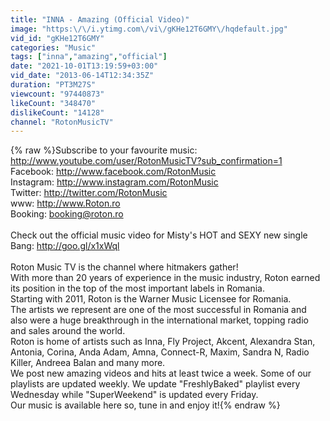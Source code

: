 ```yaml
---
title: "INNA - Amazing (Official Video)"
image: "https:\/\/i.ytimg.com\/vi\/gKHe12T6GMY\/hqdefault.jpg"
vid_id: "gKHe12T6GMY"
categories: "Music"
tags: ["inna","amazing","official"]
date: "2021-10-01T13:19:59+03:00"
vid_date: "2013-06-14T12:34:35Z"
duration: "PT3M27S"
viewcount: "97440873"
likeCount: "348470"
dislikeCount: "14128"
channel: "RotonMusicTV"
---
```

{% raw %}Subscribe to your favourite music: <a rel="nofollow" target="blank" href="http://www.youtube.com/user/RotonMusicTV?sub_confirmation=1">http://www.youtube.com/user/RotonMusicTV?sub_confirmation=1</a><br />Facebook: <a rel="nofollow" target="blank" href="http://www.facebook.com/RotonMusic">http://www.facebook.com/RotonMusic</a><br />Instagram: <a rel="nofollow" target="blank" href="http://www.instagram.com/RotonMusic">http://www.instagram.com/RotonMusic</a><br />Twitter: <a rel="nofollow" target="blank" href="http://twitter.com/RotonMusic">http://twitter.com/RotonMusic</a><br />www: <a rel="nofollow" target="blank" href="http://www.Roton.ro">http://www.Roton.ro</a><br />Booking: booking@roton.ro<br /><br />Check out the official music video for Misty's HOT and SEXY new single Bang: <a rel="nofollow" target="blank" href="http://goo.gl/x1xWql">http://goo.gl/x1xWql</a><br /><br />Roton Music TV is the channel where hitmakers gather!<br />With more than 20 years of experience in the music industry, Roton earned its position in the top of the most important labels in Romania.<br />Starting with 2011, Roton is the Warner Music Licensee for Romania.<br />The artists we represent are one of the most successful in Romania and also were a huge breakthrough in the international market, topping radio and sales around the world.<br />Roton is home of artists such as Inna, Fly Project, Akcent, Alexandra Stan, Antonia, Corina, Anda Adam, Amna, Connect-R, Maxim, Sandra N, Radio Killer, Andreea Balan and many more.<br />We post new amazing videos and hits at least twice a week. Some of our playlists are updated weekly. We update &quot;FreshlyBaked&quot; playlist every Wednesday while &quot;SuperWeekend&quot; is updated every Friday.<br />Our music is available here so, tune in and enjoy it!{% endraw %}
